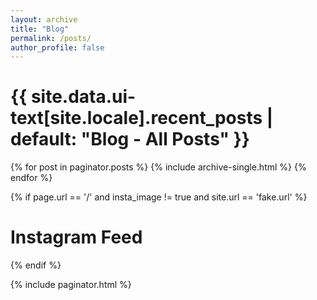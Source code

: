 ```yaml
---
layout: archive
title: "Blog"
permalink: /posts/
author_profile: false
---
```


<h1 class="archive__subtitle">{{ site.data.ui-text[site.locale].recent_posts | default: "Blog - All Posts" }}</h1>

{% for post in paginator.posts %}
  {% include archive-single.html %}
{% endfor %}

{% if page.url == '/' and insta_image != true and site.url == 'fake.url' %}
  <h1 class="archive__subtitle">Instagram Feed</h1>
  <div id="IG_bottom">
      <figure class="sixth" id="IG_bottomFigure"></figure>
  </div>
{% endif %}

{% include paginator.html %}

